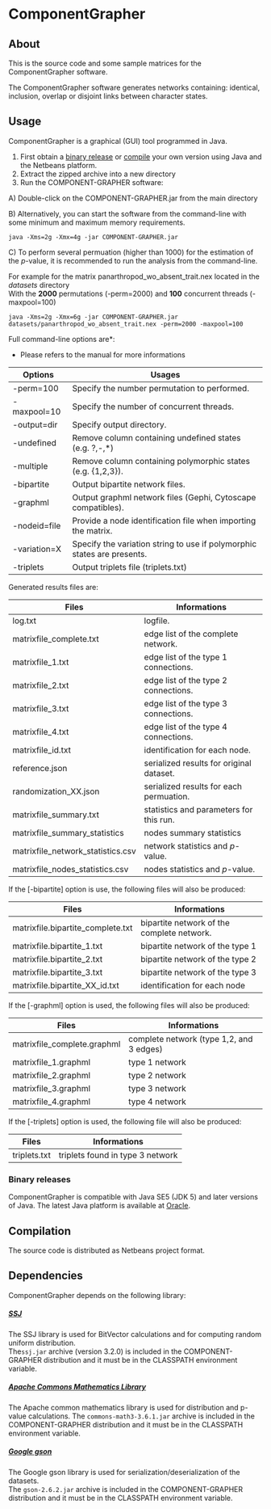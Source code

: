 # ComponentGrapher

## About

This is the source code and some sample matrices for the ComponentGrapher software.

The ComponentGrapher software generates networks containing: identical, inclusion, overlap or disjoint links between character states.

## Usage

ComponentGrapher is a graphical (GUI) tool programmed in Java. 

1. First obtain a [binary release](#binary-releases) or [compile](#Compilation) your own version using Java and the Netbeans platform.
2. Extract the zipped archive into a new directory
3. Run the COMPONENT-GRAPHER software:

A) Double-click on the COMPONENT-GRAPHER.jar from the main directory

B) Alternatively, you can start the software from the command-line with some minimum and maximum memory requirements.  

```
java -Xms=2g -Xmx=4g -jar COMPONENT-GRAPHER.jar
```

C) To perform several permuation (higher than 1000) for the estimation of the _p_-value, it is recommended to run the analysis from the command-line. 

For example for the matrix panarthropod_wo_absent_trait.nex located in the _datasets_ directory  
With the **2000** permutations (-perm=2000)  and **100** concurrent threads (-maxpool=100)
```
java -Xms=2g -Xmx=6g -jar COMPONENT-GRAPHER.jar datasets/panarthropod_wo_absent_trait.nex -perm=2000 -maxpool=100
```

Full command-line options are*:   
* Please refers to the manual for more informations

| Options          | Usages                                                                 |
| ---------------- | ---------------------------------------------------------------------- |
|	-perm=100      | Specify the number permutation to performed.                           |
|	-maxpool=10    | Specify the number of concurrent threads.                              |
|	-output=dir    | Specify output directory.                                              |
|	-undefined     | Remove column containing undefined states (e.g. ?,-,\*)                |
|	-multiple      | Remove column containing polymorphic states (e.g. {1,2,3}).            |
|	-bipartite     | Output bipartite network files.                                        |
|	-graphml       | Output graphml network files (Gephi, Cytoscape compatibles).           |
|	-nodeid=file   | Provide a node identification file when importing the matrix.          |
|	-variation=X   | Specify the variation string to use if polymorphic states are presents.|
|	-triplets      | Output triplets file (triplets.txt)                                    |

Generated results files are:   

| Files                                   | Informations                                           |
| --------------------------------------- | ------------------------------------------------------ |
|	log.txt                               | logfile.                                               |
|	matrixfile_complete.txt               | edge list of the complete network.                     |
|	matrixfile_1.txt                      | edge list of the type 1 connections.                   |
|	matrixfile_2.txt                      | edge list of the type 2 connections.                   |
|	matrixfile_3.txt                      | edge list of the type 3 connections.                   |
|	matrixfile_4.txt                      | edge list of the type 4 connections.                   |
|	matrixfile_id.txt                     | identification for each node.                          |
|	reference.json                        | serialized results for original dataset.               |
|	randomization_XX.json                 | serialized results for each permuation.                |
|	matrixfile_summary.txt                | statistics and parameters for this run.                |
|	matrixfile_summary_statistics         | nodes summary statistics                               |
|	matrixfile_network_statistics.csv     | network statistics and _p_-value.                      |
|	matrixfile_nodes_statistics.csv       | nodes statistics and _p_-value.                        |

If the [-bipartite] option is use, the following files will also be produced:  

| Files                            | Informations                                   |
| -------------------------------- | ---------------------------------------------- |
| matrixfile.bipartite_complete.txt| bipartite network of the complete network.     |
| matrixfile.bipartite_1.txt       | bipartite network of the type 1                |
| matrixfile.bipartite_2.txt       | bipartite network of the type 2                |
| matrixfile.bipartite_3.txt       | bipartite network of the type 3                |
| matrixfile.bipartite_XX_id.txt   | identification for each node                   |

If the [-graphml] option is used, the following files will also be produced:

| Files                            | Informations                                   |
| -------------------------------- | ---------------------------------------------- |
|	matrixfile_complete.graphml    | complete network (type 1,2, and 3 edges)       |
|	matrixfile_1.graphml           | type 1 network                                 |
|	matrixfile_2.graphml           | type 2 network                                 |
|	matrixfile_3.graphml           | type 3 network                                 |
|	matrixfile_4.graphml           | type 4 network                                 |

If the [-triplets] option is used, the following file will also be produced:
	
| Files                           | Informations                                    |
| ------------------------------- | ----------------------------------------------- |
| triplets.txt                    | triplets found in type 3 network                |

### Binary releases

ComponentGrapher is compatible with Java SE5 (JDK 5) and later versions of Java. The latest
Java platform is available at
[Oracle](http://www.oracle.com/technetwork/java/javase/downloads/index.html).

## Compilation

The source code is distributed as  Netbeans project format. 

## Dependencies

ComponentGrapher depends on the following library:

##### [SSJ](https://github.com/umontreal-simul/ssj)  
The SSJ library is used for BitVector calculations and for computing random uniform distribution.  
The`ssj.jar` archive (version 3.2.0) is included in the COMPONENT-GRAPHER distribution and it must be in the CLASSPATH environment variable.

##### [Apache Commons Mathematics Library](http://commons.apache.org/proper/commons-math/)
The Apache common mathematics library is used for distribution and p-value calculations.
The `commons-math3-3.6.1.jar` archive is included in the COMPONENT-GRAPHER distribution and it must be in the CLASSPATH environment variable.  

##### [Google gson](https://github.com/google/gson)
The Google gson library is used for serialization/deserialization of the datasets.  
The `gson-2.6.2.jar` archive is included in the COMPONENT-GRAPHER distribution and it must be in the CLASSPATH environment variable. 
